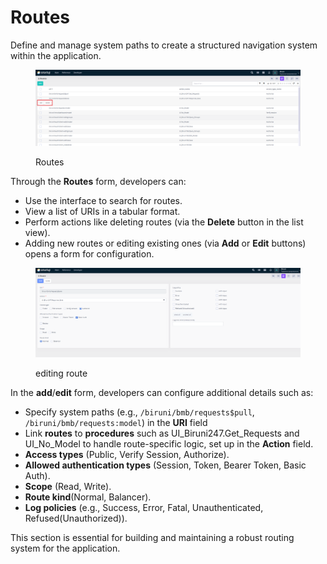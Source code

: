 # Routes

Define and manage system paths to create a structured navigation system within the application.

<figure><img src="../../.gitbook/assets/dev-module/routes-row-buttons.png" alt=""><figcaption><p>Routes</p></figcaption></figure>

Through the **Routes** form, developers can:

* Use the interface to search for routes.
* View a list of URIs in a tabular format.
* Perform actions like deleting routes (via the **Delete** button in the list view).
* Adding new routes or editing existing ones (via **Add** or **Edit** buttons) opens a form for configuration.

<figure><img src="../../.gitbook/assets/dev-module/routes-route.png" alt=""><figcaption><p>editing route</p></figcaption></figure>

In the **add**/**edit** form, developers can configure additional details such as:

* Specify system paths (e.g., `/biruni/bmb/requests$pull`, `/biruni/bmb/requests:model`)  in the **URI** field
* Link **routes** to **procedures** such as UI\_Biruni247.Get\_Requests and UI\_No\_Model to handle route-specific logic, set up in the **Action** field.
* **Access types** (Public, Verify Session, Authorize).
* **Allowed authentication types** (Session, Token, Bearer Token, Basic Auth).
* **Scope** (Read, Write).
* **Route kind**(Normal, Balancer).
* **Log policies** (e.g., Success, Error, Fatal, Unauthenticated, Refused(Unauthorized)).

This section is essential for building and maintaining a robust routing system for the application.
